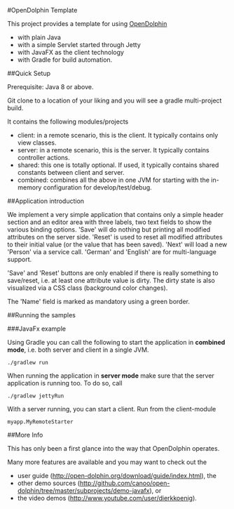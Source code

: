 #OpenDolphin Template

This project provides a template for using [OpenDolphin](http://open-dolphin.org) 

- with plain Java 
- with a simple Servlet started through Jetty
- with JavaFX as the client technology
- with Gradle for build automation.

##Quick Setup

Prerequisite: Java 8 or above.

Git clone to a location of your liking and you will see a gradle multi-project build.

It contains the following modules/projects
- client: in a remote scenario, this is the client. It typically contains only view classes.
- server: in a remote scenario, this is the server. It typically contains controller actions.
- shared: this one is totally optional. If used, it typically contains shared constants between client and server.
- combined: combines all the above in one JVM for starting with the in-memory configuration for develop/test/debug.

##Application introduction

We implement a very simple application that contains only a simple header section and an editor area
with three labels, two text fields to show the various binding options.
'Save' will do nothing but printing all modified attributes
on the server side. 'Reset' is used to reset all modified attributes to their initial value (or the value that has been saved).
'Next' will load a new 'Person' via a service call. 'German' and 'English' are for multi-language support.

'Save' and 'Reset' buttons are only enabled if there is really something to save/reset, i.e. at least one attribute value is dirty.
The dirty state is also visualized via a CSS class (background color changes).

The 'Name' field is marked as mandatory using a green border.

##Running the samples

###JavaFx example

Using Gradle you can call the following to start the application in **combined mode**, i.e. both server and client in a single JVM.

    ./gradlew run 


When running the application in **server mode** make sure that the server application is running too. To do so, call

    ./gradlew jettyRun
    
With a server running, you can start a client. Run from the client-module 

    myapp.MyRemoteStarter
    
##More Info

This has only been a first glance into the way that OpenDolphin operates.

Many more features are available and you may want to check out the
- user guide (http://open-dolphin.org/download/guide/index.html), the
- other demo sources (http://github.com/canoo/open-dolphin/tree/master/subprojects/demo-javafx), or
- the video demos (http://www.youtube.com/user/dierkkoenig).
